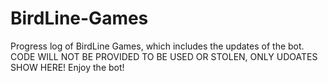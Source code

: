 # BirdLine-Games
Progress log of BirdLine Games, which includes the updates of the bot. CODE WILL NOT BE PROVIDED TO BE USED OR STOLEN, ONLY UDOATES SHOW HERE! Enjoy the bot!

